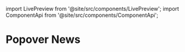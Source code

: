 import LivePreview from '@site/src/components/LivePreview';
import ComponentApi from '@site/src/components/ComponentApi';

# Popover News

<LivePreview name="popover-news" height="26rem"></LivePreview>

<ComponentApi name="cui-popover-news"></ComponentApi>
<ComponentApi name="cw-menu-about-news"></ComponentApi>
